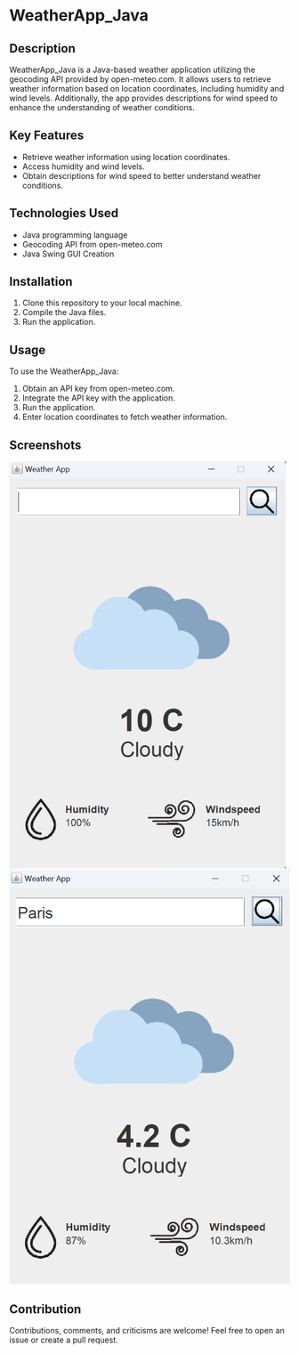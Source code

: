 # WeatherApp_Java

## Description
WeatherApp_Java is a Java-based weather application utilizing the geocoding API provided by open-meteo.com. It allows users to retrieve weather information based on location coordinates, including humidity and wind levels. Additionally, the app provides descriptions for wind speed to enhance the understanding of weather conditions.

## Key Features
- Retrieve weather information using location coordinates.
- Access humidity and wind levels.
- Obtain descriptions for wind speed to better understand weather conditions.

## Technologies Used
- Java programming language
- Geocoding API from open-meteo.com
- Java Swing GUI Creation

## Installation
1. Clone this repository to your local machine.
2. Compile the Java files.
3. Run the application.

## Usage
To use the WeatherApp_Java:
1. Obtain an API key from open-meteo.com.
2. Integrate the API key with the application.
3. Run the application.
4. Enter location coordinates to fetch weather information.

## Screenshots
<img width="497" alt="Screenshot 1" src="https://github.com/EXDEICIDA/WeatherApp_Java/blob/b5d5206a939b3047fc6cadaa8004a59e1a71b480/Screenshot%202024-02-23%20180013.png">
<img width="1277" alt="Screenshot 2" src="https://github.com/EXDEICIDA/WeatherApp_Java/blob/b5d5206a939b3047fc6cadaa8004a59e1a71b480/Screenshot%202024-02-23%20180214.png">

## Contribution
Contributions, comments, and criticisms are welcome! Feel free to open an issue or create a pull request.

